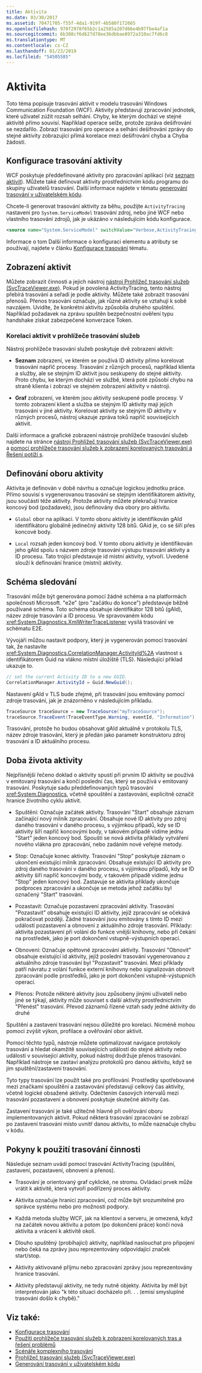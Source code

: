 ```yaml
---
title: Aktivita
ms.date: 03/30/2017
ms.assetid: 70471705-f55f-4da1-919f-4b580f172665
ms.openlocfilehash: 970f2978f65b2c1a2585a207d66e4b97fbe4af1a
ms.sourcegitcommit: 6b308cf6d627d78ee36dbbae8972a310ac7fd6c8
ms.translationtype: MT
ms.contentlocale: cs-CZ
ms.lasthandoff: 01/23/2019
ms.locfileid: "54505585"
---
```

# <a name="activity"></a>Aktivita
Toto téma popisuje trasování aktivit v modelu trasování Windows Communication Foundation (WCF). Aktivity představují zpracování jednotek, které uživatel zúžit rozsah selhání. Chyby, ke kterým dochází ve stejné aktivitě přímo souvisí. Například operace selže, protože zpráva dešifrování se nezdařilo. Zobrazí trasování pro operace a selhání dešifrování zprávy do stejné aktivity zobrazující přímá korelace mezi dešifrování chyba a Chyba žádosti.  
  
## <a name="configuring-activity-tracing"></a>Konfigurace trasování aktivity  
 WCF poskytuje předdefinované aktivity pro zpracování aplikací (viz [seznam aktivit](../../../../../docs/framework/wcf/diagnostics/tracing/activity-list.md)). Můžete také definovat aktivity prostřednictvím kódu programu do skupiny uživatelů trasování. Další informace najdete v tématu [generování trasování v uživatelském kódu](../../../../../docs/framework/wcf/diagnostics/tracing/emitting-user-code-traces.md).  
  
 Chcete-li generovat trasování aktivity za běhu, použijte `ActivityTracing` nastavení pro `System.ServiceModel` trasování zdroj, nebo jiné WCF nebo vlastního trasování zdrojů, jak je ukázáno v následujícím kódu konfigurace.  
  
```xml  
<source name="System.ServiceModel" switchValue="Verbose,ActivityTracing">  
```  
  
 Informace o tom Další informace o konfiguraci elementu a atributy se používají, najdete v článku [Konfigurace trasování](../../../../../docs/framework/wcf/diagnostics/tracing/configuring-tracing.md) tématu.  
  
## <a name="viewing-activities"></a>Zobrazení aktivit  
 Můžete zobrazit činnosti a jejich nástroj [nástroj Prohlížeč trasování služeb (SvcTraceViewer.exe)](../../../../../docs/framework/wcf/service-trace-viewer-tool-svctraceviewer-exe.md). Pokud je povolená ActivityTracing, tento nástroj přebírá trasování a seřadí je podle aktivity. Můžete také zobrazit trasování přenosů. Přenos trasování označuje, jak různé aktivity se vztahují k sobě navzájem. Uvidíte, že konkrétní aktivitu způsobila druhého spuštění. Například požadavek na zprávu spuštěn bezpečnostní ověření typu handshake získat zabezpečené konverzace Token.  
  
### <a name="correlating-activities-in-service-trace-viewer"></a>Korelaci aktivit v prohlížeče trasování služeb  
 Nástroj prohlížeče trasování služeb poskytuje dvě zobrazení aktivit:  
  
-   **Seznam** zobrazení, ve kterém se používá ID aktivity přímo korelovat trasování napříč procesy. Trasování z různých procesů, například klienta a služby, ale se stejným ID aktivit jsou seskupeny do stejné aktivity. Proto chybu, ke kterým dochází ve službě, která poté způsobí chybu na straně klienta i zobrazí ve stejném zobrazení aktivity v nástroji.  
  
-   **Graf** zobrazení, ve kterém jsou aktivity seskupené podle procesy. V tomto zobrazení klient a služba se stejným ID aktivity mají jejich trasování v jiné aktivity. Korelovat aktivity se stejným ID aktivity v různých procesů, nástroj ukazuje zpráva toků napříč souvisejících aktivit.  
  
 Další informace a grafické zobrazení nástroje prohlížeče trasování služeb najdete na stránce [nástroj Prohlížeč trasování služeb (SvcTraceViewer.exe)](../../../../../docs/framework/wcf/service-trace-viewer-tool-svctraceviewer-exe.md) a [pomocí prohlížeče trasování služeb k zobrazení korelovaných trasování a Řešení potíží s](../../../../../docs/framework/wcf/diagnostics/tracing/using-service-trace-viewer-for-viewing-correlated-traces-and-troubleshooting.md).  
  
## <a name="defining-the-scope-of-an-activity"></a>Definování oboru aktivity  
 Aktivita je definován v době návrhu a označuje logickou jednotku práce. Přímo souvisí s vygenerovanou trasování se stejným identifikátorem aktivity, jsou součástí téže aktivity. Protože aktivity můžete překračují hranice koncový bod (požadavek), jsou definovány dva obory pro aktivitu.  
  
-   `Global` obor na aplikaci. V tomto oboru aktivity je identifikován gAId identifikátoru globálně jedinečný aktivity 128 bitů. GAid je, co se šíří přes koncové body.  
  
-   `Local` rozsah jeden koncový bod. V tomto oboru aktivity je identifikován jeho gAId spolu s názvem zdroje trasování výstupu trasování aktivity a ID procesu. Tato trojici představuje id místní aktivity, vytvoří. Uvedené slouží k definování hranice (místní) aktivity.  
  
## <a name="trace-schema"></a>Schéma sledování  
 Trasování může být generována pomocí žádné schéma a na platformách společnosti Microsoft. "e2e" (pro "začátku do konce") představuje běžně používané schéma. Toto schéma obsahuje identifikátor 128 bitů (gAId), název zdroje trasování a ID procesu. Ve spravovaném kódu <xref:System.Diagnostics.XmlWriterTraceListener> vysílá trasování ve schématu E2E.  
  
 Vývojáři můžou nastavit podpory, který je vygenerován pomocí trasování tak, že nastavíte <xref:System.Diagnostics.CorrelationManager.ActivityId%2A> vlastnost s identifikátorem Guid na vlákno místní úložiště (TLS). Následující příklad ukazuje to.  
  
```csharp
// set the current Activity ID to a new GUID.  
CorrelationManager.ActivityId = Guid.NewGuid();  
```
  
 Nastavení gAId v TLS bude zřejmé, při trasování jsou emitovány pomocí zdroje trasování, jak je znázorněno v následujícím příkladu.  
  
```csharp
TraceSource traceSource = new TraceSource("myTraceSource");  
traceSource.TraceEvent(TraceEventType.Warning, eventId, "Information");  
```  
  
 Trasování, protože ho budou obsahovat gAId aktuálně v protokolu TLS, název zdroje trasování, který je předán jako parametr konstruktoru zdroj trasování a ID aktuálního procesu.  
  
## <a name="activity-lifetime"></a>Doba života aktivity  
 Nejpřísnější řečeno doklad o aktivity spustí při prvním ID aktivity se používá v emitovaný trasování a končí poslední čas, který se používá v emitovaný trasování. Poskytuje sadu předdefinovaných typů trasování <xref:System.Diagnostics>, včetně spouštění a zastavování, explicitně označit hranice životního cyklu aktivit.  
  
-   Spuštění: Označuje začátek aktivity. Trasování "Start" obsahuje záznam začínající nový milník zpracování. Obsahuje nové ID aktivity pro zdroj daného trasování v daného procesu, s výjimkou případů, kdy se ID aktivity šíří napříč koncovými body, v takovém případě vidíme jednu "Start" jeden koncový bod. Spouští se nová aktivita příklady vytváření nového vlákna pro zpracování, nebo zadáním nové veřejné metody.  
  
-   Stop: Označuje konec aktivity. Trasování "Stop" poskytuje záznam o ukončení existující milník zpracování. Obsahuje existující ID aktivity pro zdroj daného trasování v daného procesu, s výjimkou případů, kdy se ID aktivity šíří napříč koncovými body, v takovém případě vidíme jednu "Stop" jeden koncový bod.  Zastavuje se aktivita příklady ukončuje podproces zpracování a ukončuje se metoda jehož začátku byl označený "Start" trasování.  
  
-   Pozastavit: Označuje pozastavení zpracování aktivity. Trasování "Pozastavit" obsahuje existující ID aktivity, jejíž zpracování se očekává pokračovat později. Žádné trasování jsou emitovány s tímto ID mezi událostí pozastavení a obnovení z aktuálního zdroje trasování. Příklady: aktivita pozastavení při volání do funkce vnější knihovny, nebo při čekání na prostředek, jako je port dokončení vstupně-výstupních operací.  
  
-   Obnovení: Označuje opětovné zpracování aktivity. Trasování "Obnovit" obsahuje existující id aktivity, jejíž poslední trasování vygenerovanou z aktuálního zdroje trasování byl "Pozastavit" trasování. Mezi příklady patří návratu z volání funkce externí knihovny nebo signalizován obnovit zpracování podle prostředků, jako je port dokončení vstupně-výstupních operací.  
  
-   Přenos: Protože některé aktivity jsou způsobeny jinými uživateli nebo jiné se týkají, aktivity může souviset s další aktivity prostřednictvím "Přenést" trasování. Převod záznamů řízené vztah sady jedné aktivity do druhé  
  
 Spuštění a zastavení trasování nejsou důležité pro korelaci. Nicméně mohou pomoci zvýšit výkon, profilace a ověřování obor aktivit.  
  
 Pomocí těchto typů, nástroje můžete optimalizovat navigace protokoly trasování a hledat okamžitě souvisejících událostí do stejné aktivity nebo události v související aktivity, pokud nástroj dodržuje přenos trasování. Například nástroje se zastaví analýzu protokolů pro danou aktivitu, když se jim spuštění/zastavení trasování.  
  
 Tyto typy trasování lze použít také pro profilování. Prostředky spotřebované mezi značkami spouštění a zastavování představují celkový čas aktivity, včetně logické obsažené aktivity. Odečtením časových intervalů mezi trasování pozastavení a obnovení poskytuje skutečné aktivity čas.  
  
 Zastavení trasování je také užitečné hlavně při ověřování oboru implementovaných aktivit. Pokud některá trasování zpracování se zobrazí po zastavení trasování místo uvnitř danou aktivitu, to může naznačuje chybu v kódu.  
  
## <a name="guidelines-for-using-activity-tracing"></a>Pokyny k použití trasování činnosti  
 Následuje seznam uvádí pomocí trasování ActivityTracing (spuštění, zastavení, pozastavení, obnovení a přenos).  
  
-   Trasování je orientovaný graf cyklické, ne stromu. Ovládací prvek může vrátit k aktivitě, která vytvoří podřízený proces aktivity.  
  
-   Aktivita označuje hranici zpracování, což může být srozumitelné pro správce systému nebo pro možnosti podpory.  
  
-   Každá metoda služby WCF, jak na klientovi a serveru, je omezená, když na začátek novou aktivitu a potom (po dokončení práce) končí nová aktivita a vrácení k aktivitě okolí.  
  
-   Dlouho spuštěný (probíhající) aktivity, například naslouchat pro připojení nebo čeká na zprávy jsou reprezentovány odpovídající značek start/stop.  
  
-   Aktivity aktivované příjmu nebo zpracování zprávy jsou reprezentovány hranice trasování.  
  
-   Aktivity představují aktivity, ne tedy nutně objekty. Aktivita by měl být interpretován jako "k této situaci docházelo při. . . (emisí smysluplné trasování došlo k chybě)."  
  
## <a name="see-also"></a>Viz také:
- [Konfigurace trasování](../../../../../docs/framework/wcf/diagnostics/tracing/configuring-tracing.md)
- [Použití prohlížeče trasování služeb k zobrazení korelovaných tras a řešení problémů](../../../../../docs/framework/wcf/diagnostics/tracing/using-service-trace-viewer-for-viewing-correlated-traces-and-troubleshooting.md)
- [Scénáře komplexního trasování](../../../../../docs/framework/wcf/diagnostics/tracing/end-to-end-tracing-scenarios.md)
- [Prohlížeč trasování služeb (SvcTraceViewer.exe)](../../../../../docs/framework/wcf/service-trace-viewer-tool-svctraceviewer-exe.md)
- [Generování trasování v uživatelském kódu](../../../../../docs/framework/wcf/diagnostics/tracing/emitting-user-code-traces.md)
